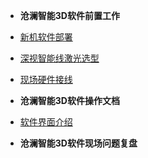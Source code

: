 <!-- /node/computerNode/computerSciences -->


* **沧澜智能3D软件前置工作**  

* [新机软件部署](./node/Computer_Init.md)
* [深视智能线激光选型](./node/Camera_Leaser.md)
* [现场硬件接线](./node/Camera_Line.md)


* **沧澜智能3D软件操作文档** 

* [软件界面介绍](./node/3D_Software.md)

* **沧澜智能3D软件现场问题复盘**

